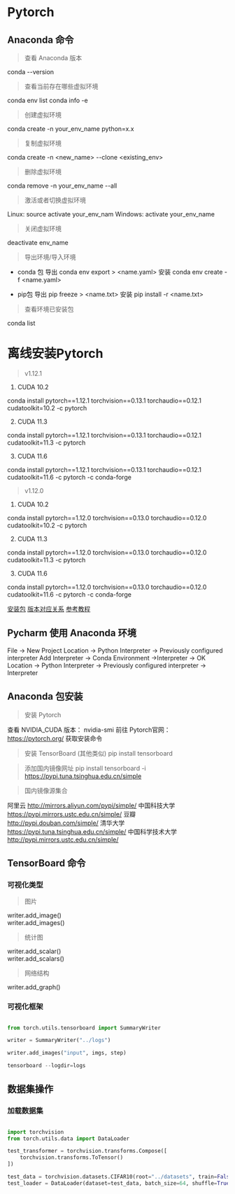 # Pytorch

## Anaconda 命令

> 查看 Anaconda 版本

conda --version

> 查看当前存在哪些虚拟环境

conda env list
conda info -e

> 创建虚拟环境

conda create -n your_env_name python=x.x

> 复制虚拟环境

conda create -n <new_name> --clone <existing_env>

> 删除虚拟环境

conda remove -n your_env_name --all

> 激活或者切换虚拟环境

Linux:  source activate your_env_nam
Windows: activate your_env_name

> 关闭虚拟环境

deactivate env_name

> 导出环境/导入环境

* conda 包
  导出
  conda env export > <name.yaml>
  安装
  conda env create -f <name.yaml>

* pip包
  导出
  pip freeze > <name.txt>
  安装
  pip install -r <name.txt>

> 查看环境已安装包

conda list

# 离线安装Pytorch

> v1.12.1

1. CUDA 10.2

conda install pytorch==1.12.1 torchvision==0.13.1 torchaudio==0.12.1 cudatoolkit=10.2 -c pytorch

2. CUDA 11.3

conda install pytorch==1.12.1 torchvision==0.13.1 torchaudio==0.12.1 cudatoolkit=11.3 -c pytorch

3. CUDA 11.6

conda install pytorch==1.12.1 torchvision==0.13.1 torchaudio==0.12.1 cudatoolkit=11.6 -c pytorch -c conda-forge

> v1.12.0

1. CUDA 10.2

conda install pytorch==1.12.0 torchvision==0.13.0 torchaudio==0.12.0 cudatoolkit=10.2 -c pytorch

2. CUDA 11.3

conda install pytorch==1.12.0 torchvision==0.13.0 torchaudio==0.12.0 cudatoolkit=11.3 -c pytorch

3. CUDA 11.6

conda install pytorch==1.12.0 torchvision==0.13.0 torchaudio==0.12.0 cudatoolkit=11.6 -c pytorch -c conda-forge

[安装包](https://download.pytorch.org/whl/torch_stable.html)
[版本对应关系](https://pytorch.org/get-started/previous-versions/)
[参考教程](https://blog.csdn.net/weixin_47142735/article/details/113684365)

## Pycharm 使用 Anaconda 环境

File -> New Project
Location -> Python Interpreter -> Previously configured interpreter
Add Interpreter -> Conda Environment ->Interpreter -> OK
Location -> Python Interpreter -> Previously configured interpreter -> Interpreter

## Anaconda 包安装

> 安装 Pytorch

查看 NVIDIA_CUDA 版本： nvidia-smi
前往 Pytorch官网： <https://pytorch.org/>
获取安装命令

> 安装 TensorBoard (其他类似)
pip install tensorboard

> 添加国内镜像网址
pip install tensorboard -i <https://pypi.tuna.tsinghua.edu.cn/simple>

> 国内镜像源集合

阿里云 <http://mirrors.aliyun.com/pypi/simple/>
中国科技大学 <https://pypi.mirrors.ustc.edu.cn/simple/>
豆瓣 <http://pypi.douban.com/simple/>
清华大学 <https://pypi.tuna.tsinghua.edu.cn/simple/>
中国科学技术大学 <http://pypi.mirrors.ustc.edu.cn/simple/>

## TensorBoard 命令

### 可视化类型

> 图片  

writer.add_image()  
writer.add_images()

> 统计图  

writer.add_scalar()  
writer.add_scalars()

> 网络结构  

writer.add_graph()

### 可视化框架

```python

from torch.utils.tensorboard import SummaryWriter

writer = SummaryWriter("../logs")

writer.add_images("input", imgs, step)

tensorboard --logdir=logs

```

## 数据集操作

### 加载数据集

```python

import torchvision
from torch.utils.data import DataLoader

test_transformer = torchvision.transforms.Compose([
    torchvision.transforms.ToTensor()
])

test_data = torchvision.datasets.CIFAR10(root="../datasets", train=False, transform=test_transformer, download=True)
test_loader = DataLoader(dataset=test_data, batch_size=64, shuffle=True, num_workers=0, drop_last=False)

```
